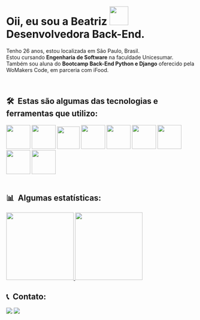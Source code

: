 <h1>
  Oii, eu sou a Beatriz <img src="https://media.giphy.com/media/mGcNjsfWAjY5AEZNw6/giphy.gif" width="50"> <br> Desenvolvedora Back-End.  
</h1>

Tenho 26 anos, estou localizada em São Paulo, Brasil. <br>
Estou cursando **Engenharia de Software** na faculdade Unicesumar. Também sou aluna do **Bootcamp Back-End Python e Django** oferecido pela WoMakers Code, em parceria com iFood.

<br>

## 🛠 &nbsp;Estas são algumas das tecnologias e ferramentas que utilizo:

<div>

  <img height="64rem" src="https://cdn.jsdelivr.net/gh/devicons/devicon/icons/python/python-original.svg">
  <img height="64rem" src="https://cdn.jsdelivr.net/gh/devicons/devicon/icons/html5/html5-original-wordmark.svg">
  <img height="60rem" src="https://cdn.jsdelivr.net/gh/devicons/devicon/icons/css3/css3-original.svg">
  <img height="64rem" src="https://cdn.jsdelivr.net/gh/devicons/devicon/icons/git/git-original.svg">
  <img height="64rem" src="https://cdn.jsdelivr.net/gh/devicons/devicon/icons/vscode/vscode-original.svg">
  <img height="64rem" src="https://cdn.jsdelivr.net/gh/devicons/devicon/icons/dbeaver/dbeaver-original.svg">
  <img height="64rem" src="https://cdn.jsdelivr.net/gh/devicons/devicon/icons/azure/azure-original.svg">
  <img height="64rem" src="https://cdn.jsdelivr.net/gh/devicons/devicon/icons/django/django-plain-wordmark.svg">
  <img height="64rem" src="https://cdn.jsdelivr.net/gh/devicons/devicon/icons/fastapi/fastapi-original-wordmark.svg">
  
</div>

<br>

## 📊 &nbsp;Algumas estatísticas:
<div>
  <a href="https://github.com/Bea-Martins">
    <img height="180em" src="https://github-readme-stats.vercel.app/api?username=Bea-Martins&show_icons=true&theme=radical">
    <img height="180em" src="https://github-readme-stats.vercel.app/api/top-langs/?username=Bea-Martins&layout=compact&langs-count=168&theme=radical">
  </a>
</div>

## 📞 &nbsp;Contato:

<div style="display: inline_block">
  <a href="https://www.linkedin.com/in/beatriz-martins-cabral-729419152/" target="_blank"><img src="https://img.shields.io/badge/-LinkedIn-%230077B5?style=for-the-badge&logo=linkedin&logoColor=white" target="_blank"></a> 
  <a href = "mailto:beatriz.martins.cabral@gmail.com"><img src="https://img.shields.io/badge/-Gmail-%23333?style=for-the-badge&logo=gmail&logoColor=white" target="_blank"></a>  
</div>
<!--
**JassonJr/JassonJr** is a ✨ _special_ ✨ repository because its `README.md` (this file) appears on your GitHub profile.

Here are some ideas to get you started:

- 🔭 I’m currently working on ...
- 🌱 I’m currently learning ...
- 👯 I’m looking to collaborate on ...
- 🤔 I’m looking for help with ...
- 💬 Ask me about ...
- 📫 How to reach me: ...
- 😄 Pronouns: ...
- ⚡ Fun fact: ...
  -->

<!--
**Bea-Martins/Bea-Martins** is a ✨ _special_ ✨ repository because its `README.md` (this file) appears on your GitHub profile.

Here are some ideas to get you started:

- 🔭 I’m currently working on ...
- 🌱 I’m currently learning ...
- 👯 I’m looking to collaborate on ...
- 🤔 I’m looking for help with ...
- 💬 Ask me about ...
- 📫 How to reach me: ...
- 😄 Pronouns: ...
- ⚡ Fun fact: ...
-->
